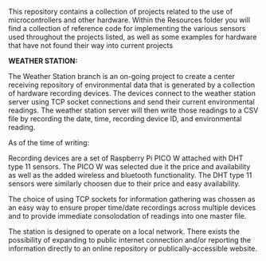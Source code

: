 This repository contains a collection of projects related to the use of microcontrollers and other hardware.
Within the Resources folder you will find a collection of reference code for implementing the various sensors 
used throughout the projects listed, as well as some examples for hardware that have not found their way into 
current projects



**WEATHER STATION:**

The Weather Station branch is an on-going project to create a center receiving repository of environmental data
that is generated by a collection of hardware recording devices. The devices connect to the weather station server
using TCP socket connections and send their current environmental readings. The weather station server will then 
write those readings to a CSV file by recording the date, time, recording device ID, and environmental reading.

As of the time of writing:

  Recording devices are a set of Raspberry Pi PICO W attached with DHT type 11 sensors. The PICO W was selected due it 
  the price and availability as well as the added wireless and bluetooth functionality. The DHT type 11 sensors were 
  similarly choosen due to their price and easy availability.
  
  The choice of using TCP sockets for information gathering was chossen as an easy way to ensure proper time/date recordings
  across multiple devices and to provide immediate consolodation of readings into one master file. 

  The station is designed to operate on a local network. There exists the possibility of expanding to public internet connection
  and/or reporting the information directly to an online repository or publically-accessible website. 

